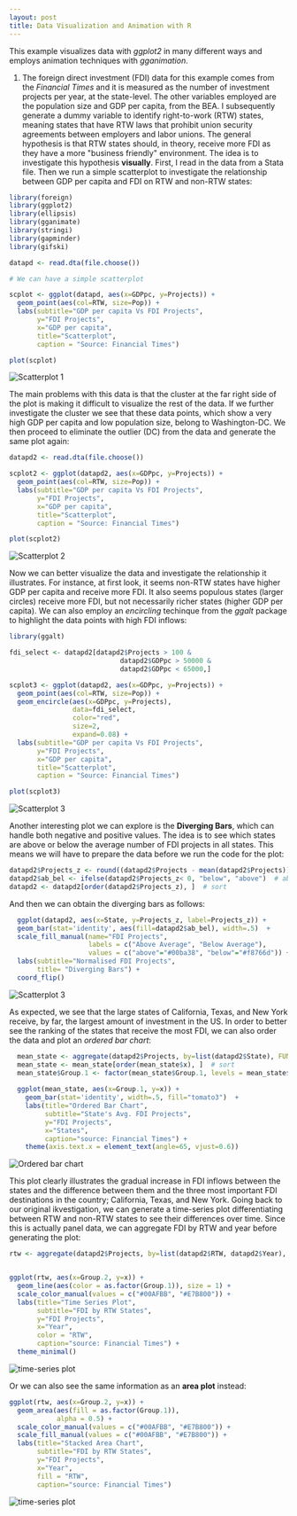 ```yaml
---
layout: post
title: Data Visualization and Animation with R
---
```


This example visualizes data with *ggplot2* in many different ways and employs animation techniques with *gganimation*.

1. The foreign direct investment (FDI) data for this example comes from the *Financial Times* and it is measured as the number of investment projects per year, at the state-level. 
The other variables employed are the population size and GDP per capita, from the BEA. I subsequently generate a dummy variable to identify right-to-work (RTW) states, meaning states that have RTW laws that prohibit union security agreements between employers and labor unions. The general hypothesis is that RTW states should, in theory, receive more FDI as they have a more "business friendly" environment. The idea is to investigate this hypothesis **visually**. 
First, I read in the data from a Stata file. Then we run a simple scatterplot to investigate the relationship between GDP per capita and FDI on RTW and non-RTW states:

```R
library(foreign)
library(ggplot2)
library(ellipsis)
library(gganimate)
library(stringi)
library(gapminder)
library(gifski)

datapd <- read.dta(file.choose())

# We can have a simple scatterplot

scplot <- ggplot(datapd, aes(x=GDPpc, y=Projects)) + 
  geom_point(aes(col=RTW, size=Pop)) + 
  labs(subtitle="GDP per capita Vs FDI Projects", 
       y="FDI Projects", 
       x="GDP per capita", 
       title="Scatterplot", 
       caption = "Source: Financial Times")

plot(scplot)
```
![Scatterplot 1](https://github.com/pmcavallo/pmcavallo.github.io/blob/master/images/scatter.png?raw=true)

The main problems with this data is that the cluster at the far right side of the plot is making it difficult to visualize the rest of the data. If we further investigate the cluster we see that these data points, which show a very high GDP per capita and low population size, belong to Washington-DC. We then proceed to eliminate the outlier (DC) from the data and generate the same plot again:

```R
datapd2 <- read.dta(file.choose())

scplot2 <- ggplot(datapd2, aes(x=GDPpc, y=Projects)) + 
  geom_point(aes(col=RTW, size=Pop)) + 
  labs(subtitle="GDP per capita Vs FDI Projects", 
       y="FDI Projects", 
       x="GDP per capita", 
       title="Scatterplot", 
       caption = "Source: Financial Times")

plot(scplot2)
```
![Scatterplot 2](https://github.com/pmcavallo/pmcavallo.github.io/blob/master/images/scatter2.png?raw=true)

Now we can better visualize the data and investigate the relationship it illustrates. For instance, at first look, it seems non-RTW states have higher GDP per capita and receive more FDI. It also seems populous states (larger circles) receive more FDI, but not necessarily richer states (higher GDP per capita). We can also employ an *encircling* techinque from the *ggalt* package to highlight the data points with high FDI inflows:

```R
library(ggalt)

fdi_select <- datapd2[datapd2$Projects > 100 & 
                            datapd2$GDPpc > 50000 & 
                            datapd2$GDPpc < 65000,]

scplot3 <- ggplot(datapd2, aes(x=GDPpc, y=Projects)) + 
  geom_point(aes(col=RTW, size=Pop)) + 
  geom_encircle(aes(x=GDPpc, y=Projects), 
                data=fdi_select, 
                color="red", 
                size=2, 
                expand=0.08) +   
  labs(subtitle="GDP per capita Vs FDI Projects", 
       y="FDI Projects", 
       x="GDP per capita", 
       title="Scatterplot", 
       caption = "Source: Financial Times")

plot(scplot3)

```
![Scatterplot 3](https://github.com/pmcavallo/pmcavallo.github.io/blob/master/images/scatter3.png?raw=true)

Another interesting plot we can explore is the **Diverging Bars**, which can handle both negative and positive values. The idea is to see which states are above or below the average number of FDI projects in all states. This means we will have to prepare the data before we run the code for the plot:
```R
datapd2$Projects_z <- round((datapd2$Projects - mean(datapd2$Projects))/sd(datapd2$Projects), 2)  # compute normalized FDI Projects
datapd2$ab_bel <- ifelse(datapd2$Projects_z< 0, "below", "above")  # above / below avg FDI
datapd2 <- datapd2[order(datapd2$Projects_z), ]  # sort
```

And then we can obtain the diverging bars as follows:

```R
  ggplot(datapd2, aes(x=State, y=Projects_z, label=Projects_z)) + 
  geom_bar(stat='identity', aes(fill=datapd2$ab_bel), width=.5)  +
  scale_fill_manual(name="FDI Projects", 
                    labels = c("Above Average", "Below Average"), 
                    values = c("above"="#00ba38", "below"="#f8766d")) + 
  labs(subtitle="Normalised FDI Projects", 
       title= "Diverging Bars") + 
  coord_flip()
```
![Scatterplot 3](https://github.com/pmcavallo/pmcavallo.github.io/blob/master/images/diver_bar.PNG?raw=true)

As expected, we see that the large states of California, Texas, and New York receive, by far, the largest amount of investment in the US. In order to better see the ranking of the states that receive the most FDI, we can also order the data and plot an *ordered bar chart*:

```R
  mean_state <- aggregate(datapd2$Projects, by=list(datapd2$State), FUN=mean)  # aggregate by year
  mean_state <- mean_state[order(mean_state$x), ]  # sort
  mean_state$Group.1 <- factor(mean_state$Group.1, levels = mean_state$Group.1)  # to retain the order in plot.
  
  ggplot(mean_state, aes(x=Group.1, y=x)) + 
    geom_bar(stat='identity', width=.5, fill="tomato3")  +
    labs(title="Ordered Bar Chart", 
         subtitle="State's Avg. FDI Projects",
         y="FDI Projects", 
         x="States", 
         caption="source: Financial Times") + 
    theme(axis.text.x = element_text(angle=65, vjust=0.6))

```
![Ordered bar chart](https://github.com/pmcavallo/pmcavallo.github.io/blob/master/images/ord_bar.png?raw=true)

This plot clearly illustrates the gradual increase in FDI inflows between the states and the difference between them and the three most important FDI destinations in the country; California, Texas, and New York.
Going back to our original ikvestigation, we can generate a time-series plot differentiating between RTW and non-RTW states to see their differences over time. Since this is actually panel data, we can aggregate FDI by RTW and year before generating the plot:

```R
rtw <- aggregate(datapd2$Projects, by=list(datapd2$RTW, datapd2$Year), FUN=mean)  # aggregate by RTW and year


ggplot(rtw, aes(x=Group.2, y=x)) + 
  geom_line(aes(color = as.factor(Group.1)), size = 1) +
  scale_color_manual(values = c("#00AFBB", "#E7B800")) +
  labs(title="Time Series Plot", 
       subtitle="FDI by RTW States",
       y="FDI Projects", 
       x="Year",
       color = "RTW",
       caption="source: Financial Times") + 
  theme_minimal()

```
![time-series plot](https://github.com/pmcavallo/pmcavallo.github.io/blob/master/images/time.png?raw=true)

Or we can also see the same information as an **area plot** instead:

```R
ggplot(rtw, aes(x=Group.2, y=x)) + 
  geom_area(aes(fill = as.factor(Group.1)), 
            alpha = 0.5) +
  scale_color_manual(values = c("#00AFBB", "#E7B800")) +
  scale_fill_manual(values = c("#00AFBB", "#E7B800")) +
  labs(title="Stacked Area Chart", 
       subtitle="FDI by RTW States",
       y="FDI Projects", 
       x="Year",
       fill = "RTW",
       caption="source: Financial Times") 
```
![time-series plot](https://github.com/pmcavallo/pmcavallo.github.io/blob/master/images/stack.png?raw=true)
       
